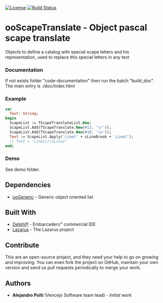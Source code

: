 [![License](https://img.shields.io/badge/License-BSD%203--Clause-blue.svg)](https://opensource.org/licenses/BSD-3-Clause)
[![Build Status](https://travis-ci.org/VencejoSoftware/ooScapeTranslate.svg?branch=master)](https://travis-ci.org/VencejoSoftware/ooScapeTranslate)

# ooScapeTranslate - Object pascal scape translate
Objects to define a catalog with special scape letters and his representation, used to replace this special letters in any text

### Documentation
If not exists folder "code-documentation" then run the batch "build_doc". The main entry is ./doc/index.html

### Example
```pascal
var
  Text: String;
begin
  ScapeList := TScapeTranslateList.New;
  ScapeList.Add(TScapeTranslate.New(#13, '\r'));
  ScapeList.Add(TScapeTranslate.New(#10, '\n'));
  Text := ScapeList.Apply('Line1' + sLineBreak + 'Line2');
  // Text = 'Line1\r\nLine2'
end;
```
### Demo
See demo folder.

## Dependencies
* [ooGeneric](https://github.com/VencejoSoftware/ooGeneric.git) - Generic object oriented list

## Built With
* [Delphi&reg;](https://www.embarcadero.com/products/rad-studio) - Embarcadero&trade; commercial IDE
* [Lazarus](https://www.lazarus-ide.org/) - The Lazarus project

## Contribute
This are an open-source project, and they need your help to go on growing and improving.
You can even fork the project on GitHub, maintain your own version and send us pull requests periodically to merge your work.

## Authors
* **Alejandro Polti** (Vencejo Software team lead) - *Initial work*